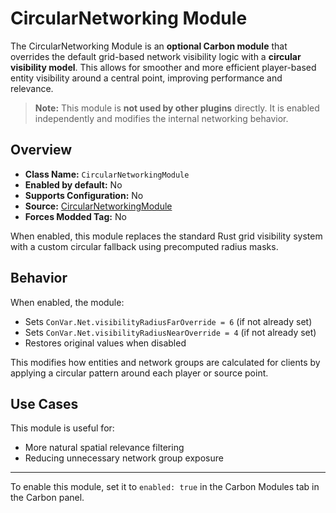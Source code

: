 # CircularNetworking Module

The CircularNetworking Module is an **optional Carbon module** that overrides the default grid-based network visibility logic with a **circular visibility model**. This allows for smoother and more efficient player-based entity visibility around a central point, improving performance and relevance.

> **Note:** This module is **not used by other plugins** directly. It is enabled independently and modifies the internal networking behavior.


## Overview
- **Class Name:** `CircularNetworkingModule`
- **Enabled by default:** No
- **Supports Configuration:** No
- **Source:** [CircularNetworkingModule](https://github.com/CarbonCommunity/Carbon.Modules/tree/develop/src/CircularNetworkingModule)
- **Forces Modded Tag:** No

When enabled, this module replaces the standard Rust grid visibility system with a custom circular fallback using precomputed radius masks.


## Behavior

When enabled, the module:
- Sets `ConVar.Net.visibilityRadiusFarOverride = 6` (if not already set)
- Sets `ConVar.Net.visibilityRadiusNearOverride = 4` (if not already set)
- Restores original values when disabled

This modifies how entities and network groups are calculated for clients by applying a circular pattern around each player or source point.


## Use Cases
This module is useful for:
- More natural spatial relevance filtering
- Reducing unnecessary network group exposure

---

To enable this module, set it to `enabled: true` in the Carbon Modules tab in the Carbon panel.